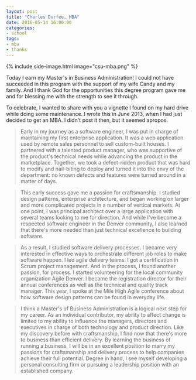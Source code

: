 ```yaml
---
layout: post
title: "Charles Durfee, MBA"
date: 2016-05-14 16:00:00
categories:
- school
tags:
- mba
- thanks
---
```


{% include side-image.html image="csu-mba.png" %}

Today I earn my Master's in Business Administration! I could not have succeeded
in this program with the support of my wife Candy and my family. And I thank God
for the opportunities this degree program gave me and for blessing me with the
strength to see it through.

To celebrate, I wanted to share with you a vignette I found on my hard drive
while doing some maintenance. I wrote this in June 2013, when I had just decided
to get an MBA. I didn't post it then, but it seemed apropos.

> Early in my journey as a software engineer, I was put in charge of maintaining
my first enterprise application. It was a web application used by remote sales
personnel to sell custom-built houses. I partnered with a talented product
manager, who was supportive of the product's technical needs while advancing the
product in the marketplace. Together, we took a defect-ridden product that was
hard to modify and nail-biting to deploy and turned it into the envy of the
department: no known defects and features were turned around in a matter of
days.

> This early success gave me a passion for craftsmanship. I studied design
patterns, enterprise architecture, and began working on larger and more
complicated projects in a number of vertical markets. At one point, I was
principal architect over a large application with several teams looking to me
for direction. And while I've become a respected software engineer in the Denver
community, I also learned that there's more needed than just technical
excellence to building software.

> As a result, I studied software delivery processes. I became very interested
in effective ways to orchestrate different job roles to make software happen. I
led agile delivery teams. I got a certification in Scrum project management. And
in the process, I found another passion, for process. I started volunteering for
the local community organization Agile Denver. I became the registration
director for their annual conferences as well as the technical and quality track
manager. This year, I spoke at the Mile High Agile conference about how software
design patterns can be found in everyday life.

> I think a Master's of Business Administration is a logical next step for my
career. As an individual contributor, my ability to affect change is limited to
my ability to influence the managers, directors and executives in charge of both
technology and product direction. Like my discovery before with craftsmanship, I
find now that there's more to business than efficient delivery. By learning the
business of running a business, I will be in an excellent position to marry my
passions for craftsmanship and delivery process to help companies achieve their
full potential. Degree in hand, I see myself developing a personal consulting
firm or pursuing a leadership position with an established company.
